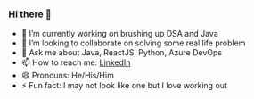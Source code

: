 ### Hi there 👋

- 🔭 I’m currently working on brushing up DSA and Java
- 👯 I’m looking to collaborate on solving some real life problem
- 💬 Ask me about Java, ReactJS, Python, Azure DevOps
- 📫 How to reach me: [LinkedIn](https://www.linkedin.com/in/tejas-parmar-b66703134/)
- 😄 Pronouns: He/His/Him
- ⚡ Fun fact: I may not look like one but I love working out